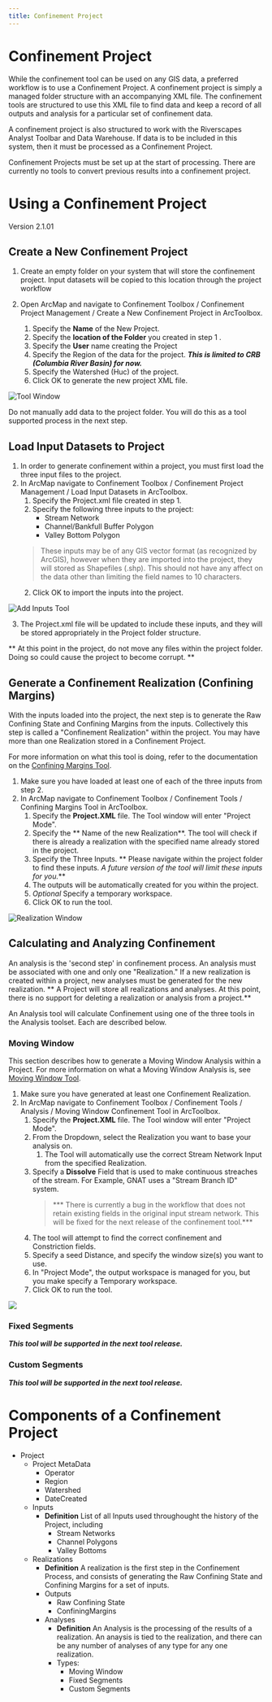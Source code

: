 ```yaml
---
title: Confinement Project
---
```


# Confinement Project

While the confinement tool can be used on any GIS data, a preferred workflow is to use a Confinement Project. A confinement project is simply a managed folder structure with an accompanying XML file. The confinement tools are structured to use this XML file to find data and keep a record of all outputs and analysis for a particular set of confinement data. 

A confinement project is also structured to work with the Riverscapes Analyst Toolbar and Data Warehouse. If data is to be included in this system, then it must be processed as a Confinement Project.

Confinement Projects must be set up at the start of processing. There are currently no tools to convert previous results into a confinement project.


# Using a Confinement Project
Version 2.1.01
## Create a New Confinement Project
1. Create an empty folder on your system that will store the confinement project. Input datasets will be copied to this location through the project workflow

2. Open ArcMap and navigate to Confinement Toolbox / Confinement Project Management / Create a New Confinement Project in ArcToolbox.
	1. Specify the **Name** of the New Project.
	2. Specify the **location of the Folder** you created in step 1 .
	3. Specify the **User** name creating the Project
	4. Specify the Region of the data for the project. ***This is limited to CRB (Columbia River Basin) for now.***
	5. Specify the Watershed (Huc) of the project.
	6. Click OK to generate the new project XML file.

![Tool Window](Images/NewConfinementProjectToolWindow.PNG "Confinement Project")

Do not manually add data to the project folder. You will do this as a tool supported process in the next step. 

## Load Input Datasets to Project

1. In order to generate confinement within a project, you must first load the three input files to the project.
2. In ArcMap navigate to Confinement Toolbox / Confinement Project Management /  Load Input Datasets in ArcToolbox.
	1. Specify the Project.xml file created in step 1.
	2. Specify the following three inputs to the project:
		* Stream Network
		* Channel/Bankfull Buffer Polygon
		* Valley Bottom Polygon
	> These inputs may be of any GIS vector format (as recognized by ArcGIS), however when they are imported into the project, they will stored as Shapefiles (.shp). This should not have any affect on the data other than limiting the field names to 10 characters. 	
	2. Click OK to import the inputs into the project.
	
![Add Inputs Tool](Images/AddInputsToProjectToolWindow.PNG)

3. The Project.xml file will be updated to include these inputs, and they will be stored appropriately in the Project folder structure.

** At this point in the project, do not move any files within the project folder. Doing so could cause the project to become corrupt. **	

## Generate a Confinement Realization (Confining Margins)

With the inputs loaded into the project, the next step is to generate the Raw Confining State and Confining Margins from the inputs. Collectively this step is called a "Confinement Realization" within the project. You may have more than one Realization stored in a Confinement Project.

For more information on what this tool is doing, refer to the documentation on the [Confining Margins Tool](ConfinementTool).

1. Make sure you have loaded at least one of each of the three inputs from step 2.
2. In ArcMap navigate to Confinement Toolbox / Confinement Tools /  Confining Margins Tool in ArcToolbox.
	1. Specify the **Project.XML** file. The Tool window will enter "Project Mode".
	2. Specify the ** Name of the new Realization**. The tool will check if there is already a realization with the specified name already stored in the project.
	3. Specify the Three Inputs.
	** Please navigate within the project folder to find these inputs. *A future version of the tool will limit these inputs for you.***
	2. The outputs will be automatically created for you within the project.
	3. *Optional* Specify a temporary workspace.
	4. Click OK to run the tool.

![Realization Window](Images/ConfiementRealizationToolWindow.PNG)

## Calculating and Analyzing Confinement

An analysis is the 'second step' in confinement process. An analysis must be associated with one and only one "Realization." If a new realization is created within a project, new analyses must be generated for the new realization. ** A Project will store all realizations and analyses. At this point, there is no support for deleting a realization or analysis from a project.**

An Analysis tool will calculate Confinement  using one of the three tools in the Analysis toolset. Each are described below.

### Moving Window
This section describes how to generate a Moving Window Analysis within a Project. For more information on what a Moving Window Analysis is, see [Moving Window Tool](MovingWindowTool).

1. Make sure you have generated at least one Confinement Realization.
2. In ArcMap navigate to Confinement Toolbox / Confinement Tools / Analysis / Moving Window Confinement Tool in ArcToolbox.
	1. Specify the **Project.XML** file. The Tool window will enter "Project Mode".
	2. From the Dropdown, select the Realization you want to base your analysis on.
		1. The Tool will automatically use the correct Stream Network Input from the specified Realization.
	2. Specify a **Dissolve** Field that is used to make continuous streaches of the stream. For Example, GNAT uses a "Stream Branch ID" system. 
		> *** There is currently a bug in the workflow that does not retain existing fields in the original input stream network. This will be fixed for the next release of the confinement tool.***
	4. The tool will attempt to find the correct confinement and Constriction fields.
	5.  Specify a seed Distance, and specify the window size(s) you want to use.
	6.  In "Project Mode", the output workspace is managed for you, but you make specify a Temporary workspace.
	7.  Click OK to run the tool.

![](Images/MovingWindowToolWindow.PNG)

### Fixed Segments
***This tool will be supported in the next tool release.***

### Custom Segments
***This tool will be supported in the next tool release.***

# Components of a Confinement Project

- Project
	- Project MetaData
		- Operator
		- Region
		- Watershed
		- DateCreated
	- Inputs
		- **Definition** List of all Inputs used throughought the history of the Project, including
			- Stream Networks
			- Channel Polygons
			- Valley Bottoms
	- Realizations
		- **Definition** A realization is the first step in the Confinement Process, and consists of generating the Raw Confining State and Confining Margins for a set of inputs. 
		- Outputs
			- Raw Confining State
			- ConfiningMargins
		- Analyses
			- **Definition** An Analysis is the processing of the results of a realization. An anaysis is tied to the realization, and there can be any number of analyses of any type for any one realization.
			- Types:
				- Moving Window
				- Fixed Segments
				- Custom Segments